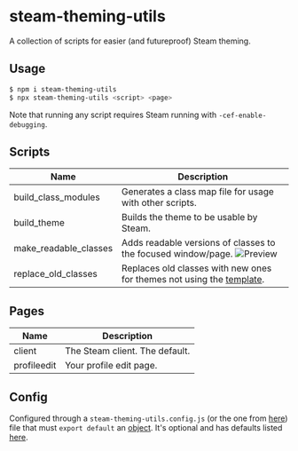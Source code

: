 # steam-theming-utils

A collection of scripts for easier (and futureproof) Steam theming.

## Usage

```sh
$ npm i steam-theming-utils
$ npx steam-theming-utils <script> <page>
```

Note that running any script requires Steam running with `-cef-enable-debugging`.

## Scripts

| Name                  | Description                                                                               |
| --------------------- | ----------------------------------------------------------------------------------------- |
| build_class_modules   | Generates a class map file for usage with other scripts.                                  |
| build_theme           | Builds the theme to be usable by Steam.                                                   |
| make_readable_classes | Adds readable versions of classes to the focused window/page. ![Preview][classes-preview] |
| replace_old_classes   | Replaces old classes with new ones for themes not using the [template][template].         |

## Pages

| Name        | Description                    |
| ----------- | ------------------------------ |
| client      | The Steam client. The default. |
| profileedit | Your profile edit page.        |

## Config

Configured through a `steam-theming-utils.config.js` (or the one from [here][config-files]) file that must `export default` an [object][config-docs]. It's optional and has defaults listed [here][config-defaults].

[classes-preview]: ./img/readable_classes.png
[config-defaults]: https://github.com/ricewind012/steam-theming-utils/blob/master/src/constants.js#L9-L22
[config-docs]: https://github.com/ricewind012/steam-theming-utils/blob/master/src/api.d.ts#L5-L45
[config-files]: https://github.com/cosmiconfig/cosmiconfig#usage-for-end-users
[template]: https://github.com/ricewind012/more-advanced-theme-template
